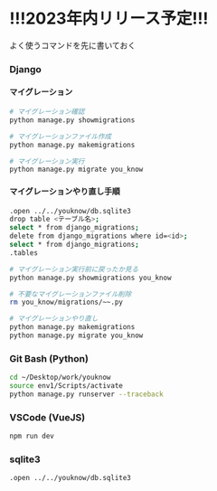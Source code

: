 # !!!2023年内リリース予定!!!

よく使うコマンドを先に書いておく

### Django
#### マイグレーション
```Bash
# マイグレーション確認
python manage.py showmigrations

# マイグレーションファイル作成
python manage.py makemigrations

# マイグレーション実行
python manage.py migrate you_know
```

#### マイグレーションやり直し手順
```Bash
.open ../../youknow/db.sqlite3
drop table <テーブル名>;
select * from django_migrations;
delete from django_migrations where id=<id>;
select * from django_migrations;
.tables

# マイグレーション実行前に戻ったか見る
python manage.py showmigrations you_know

# 不要なマイグレーションファイル削除
rm you_know/migrations/~~.py

# マイグレーションやり直し
python manage.py makemigrations
python manage.py migrate you_know
```

### Git Bash (Python)
```Bash
cd ~/Desktop/work/youknow
source env1/Scripts/activate
python manage.py runserver --traceback
```

### VSCode (VueJS)
```Bash
npm run dev
```

### sqlite3
```Bash
.open ../../youknow/db.sqlite3
```
